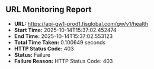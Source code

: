 ## URL Monitoring Report

- **URL:** https://api-gw1-prod1.fisglobal.com/gw/v1/health
- **Start Time:** 2025-10-14T15:37:02.452474
- **End Time:** 2025-10-14T15:37:02.553123
- **Total Time Taken:** 0.100649 seconds
- **HTTP Status Code:** 403
- **Status:** Failure
- **Failure Reason:** HTTP Status Code: 403
